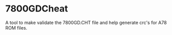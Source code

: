 # 7800GDCheat
A tool to make validate the 7800GD.CHT file and help generate crc's for A78 ROM files.
